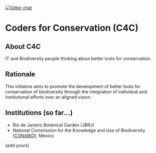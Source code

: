 [![Gitter chat](https://badges.gitter.im/gitterHQ/gitter.png)](https://gitter.im/coders4conservation/Lobby)

# Coders for Conservation (C4C)

## About C4C

IT and Biodiversity people thinking about better tools for conservation.

## Rationale

This initiative aims to promote the development of better tools for conservation of biodiversity through the integration of individual and institutional efforts over an aligned vision.

## Institutions (so far...)

* Rio de Janeiro Botanical Garden (JBRJ)
* National Commission for the Knowledge and Use of Biodiversity ([CONABIO](https://www.gob.mx/conabio)), Mexico

(add yours)
